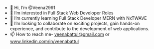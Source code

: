 - 👋 Hi, I’m @Veena2991
- 👀 I’m interested in Full Stack Web Developer Roles
- 🌱 I’m currently learning Full Stack Developer MERN with NxTWAVE 
- 💞️ I’m looking to collaborate on exciting projects, gain hands-on experience, and contribute to the development of web applications.
- 📫 How to reach me- veenabattul@gmail.com or www.linkedin.com/in/veenabattul

<!---
Veena2991/Veena2991 is a ✨ special ✨ repository because its `README.md` (this file) appears on your GitHub profile.
You can click the Preview link to take a look at your changes.
--->
